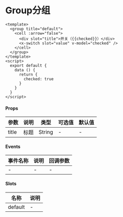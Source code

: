 # Group分组

```
<template>
  <group title="default">
    <cell :arrow="false">
      <div slot="title">开关（{{checked}}）</div>
      <x-switch slot="value" v-model="checked" />
    </cell>
  </group>
</template>
<script>
  export default {
    data () {
      return {
        checked: true
      }
    }
  }
</script>
```

#### Props
| 参数      | 说明    | 类型      | 可选值       | 默认值   |
|---------- |-------- |---------- |------------- |--------- |
| title     | 标题   | String  |   -       |    -    |

#### Events
| 事件名称 | 说明 | 回调参数 |
|---------|--------|---------|
| - | - | - |

#### Slots
| 名称 | 说明 | 
|---------|--------|
| default | - |